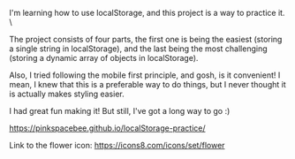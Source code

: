 I'm learning how to use localStorage, and this project is a way to practice it. \

The project consists of four parts, the first one is being the easiest (storing a single string in localStorage), and the last being the most challenging (storing a dynamic array of objects in localStorage).

Also, I tried following the mobile first principle, and gosh, is it convenient! I mean, I knew that this is a preferable way to do things, but I never thought it is actually makes styling easier.

I had great fun making it! But still, I've got a long way to go :) 

https://pinkspacebee.github.io/localStorage-practice/

Link to the flower icon:
https://icons8.com/icons/set/flower



